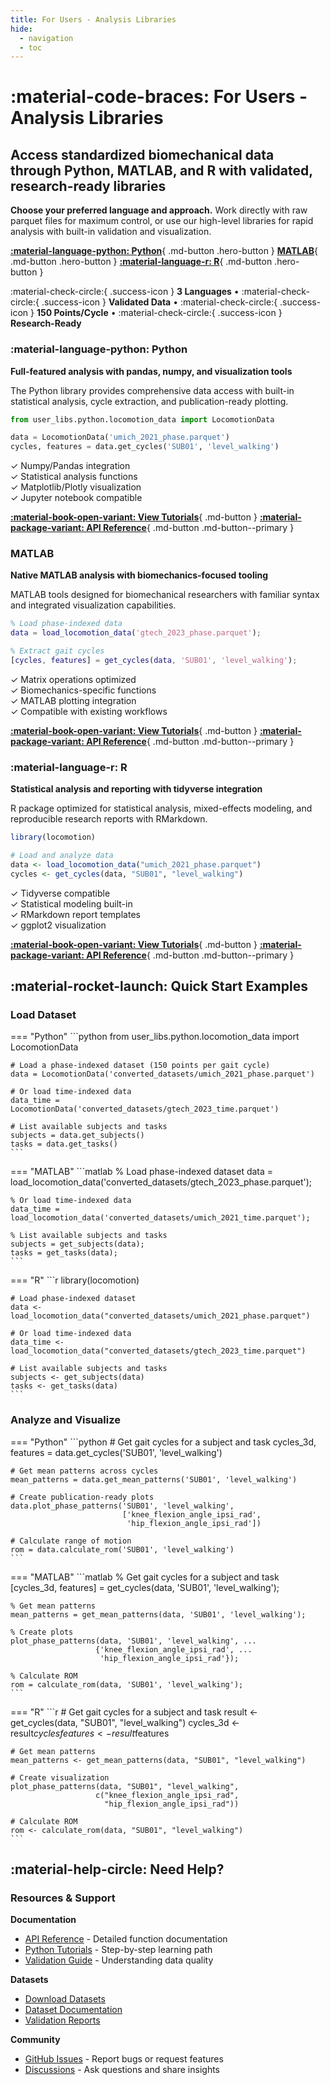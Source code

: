 ```yaml
---
title: For Users - Analysis Libraries
hide:
  - navigation
  - toc
---
```


<div class="hero-section" markdown>

# :material-code-braces: For Users - Analysis Libraries

## Access standardized biomechanical data through Python, MATLAB, and R with validated, research-ready libraries

**Choose your preferred language and approach.** Work directly with raw parquet files for maximum control, or use our high-level libraries for rapid analysis with built-in validation and visualization.

<div class="hero-actions" markdown>

[**:material-language-python: Python**](#python){ .md-button .hero-button }
[**MATLAB**](#matlab){ .md-button .hero-button }
[**:material-language-r: R**](#r){ .md-button .hero-button }

</div>

</div>

<div class="trust-indicators" markdown>

:material-check-circle:{ .success-icon } **3 Languages** • :material-check-circle:{ .success-icon } **Validated Data** • :material-check-circle:{ .success-icon } **150 Points/Cycle** • :material-check-circle:{ .success-icon } **Research-Ready**

</div>

<div class="main-sections-grid" markdown>

<div class="dashboard-tile" markdown>

### :material-language-python: **Python**

**Full-featured analysis with pandas, numpy, and visualization tools**

The Python library provides comprehensive data access with built-in statistical analysis, cycle extraction, and publication-ready plotting.

```python
from user_libs.python.locomotion_data import LocomotionData

data = LocomotionData('umich_2021_phase.parquet')
cycles, features = data.get_cycles('SUB01', 'level_walking')
```

✓ Numpy/Pandas integration  
✓ Statistical analysis functions  
✓ Matplotlib/Plotly visualization  
✓ Jupyter notebook compatible  

[**:material-book-open-variant: View Tutorials**](tutorials/python/){ .md-button }
[**:material-package-variant: API Reference**](api/locomotion-data-api/){ .md-button .md-button--primary }

</div>

<div class="dashboard-tile" markdown>

### **MATLAB**

**Native MATLAB analysis with biomechanics-focused tooling**

MATLAB tools designed for biomechanical researchers with familiar syntax and integrated visualization capabilities.

```matlab
% Load phase-indexed data
data = load_locomotion_data('gtech_2023_phase.parquet');

% Extract gait cycles
[cycles, features] = get_cycles(data, 'SUB01', 'level_walking');
```

✓ Matrix operations optimized  
✓ Biomechanics-specific functions  
✓ MATLAB plotting integration  
✓ Compatible with existing workflows  

[**:material-book-open-variant: View Tutorials**](tutorials/matlab/biomechanics_visualization_guide/){ .md-button }
[**:material-package-variant: API Reference**](api/matlab-api/){ .md-button .md-button--primary }

</div>

<div class="dashboard-tile" markdown>

### :material-language-r: **R**

**Statistical analysis and reporting with tidyverse integration**

R package optimized for statistical analysis, mixed-effects modeling, and reproducible research reports with RMarkdown.

```r
library(locomotion)

# Load and analyze data
data <- load_locomotion_data("umich_2021_phase.parquet")
cycles <- get_cycles(data, "SUB01", "level_walking")
```

✓ Tidyverse compatible  
✓ Statistical modeling built-in  
✓ RMarkdown report templates  
✓ ggplot2 visualization  

[**:material-book-open-variant: View Tutorials**](tutorials/r/){ .md-button }
[**:material-package-variant: API Reference**](api/r-api/){ .md-button .md-button--primary }

</div>

</div>

## :material-rocket-launch: Quick Start Examples

<div class="main-sections-grid" markdown>

<div class="dashboard-tile" markdown>

### **Load Dataset**

=== "Python"
    ```python
    from user_libs.python.locomotion_data import LocomotionData
    
    # Load a phase-indexed dataset (150 points per gait cycle)
    data = LocomotionData('converted_datasets/umich_2021_phase.parquet')
    
    # Or load time-indexed data
    data_time = LocomotionData('converted_datasets/gtech_2023_time.parquet')
    
    # List available subjects and tasks
    subjects = data.get_subjects()
    tasks = data.get_tasks()
    ```

=== "MATLAB"
    ```matlab
    % Load phase-indexed dataset
    data = load_locomotion_data('converted_datasets/gtech_2023_phase.parquet');
    
    % Or load time-indexed data
    data_time = load_locomotion_data('converted_datasets/umich_2021_time.parquet');
    
    % List available subjects and tasks
    subjects = get_subjects(data);
    tasks = get_tasks(data);
    ```

=== "R"
    ```r
    library(locomotion)
    
    # Load phase-indexed dataset
    data <- load_locomotion_data("converted_datasets/umich_2021_phase.parquet")
    
    # Or load time-indexed data
    data_time <- load_locomotion_data("converted_datasets/gtech_2023_time.parquet")
    
    # List available subjects and tasks
    subjects <- get_subjects(data)
    tasks <- get_tasks(data)
    ```

</div>

<div class="dashboard-tile" markdown>

### **Analyze and Visualize**

=== "Python"
    ```python
    # Get gait cycles for a subject and task
    cycles_3d, features = data.get_cycles('SUB01', 'level_walking')
    
    # Get mean patterns across cycles
    mean_patterns = data.get_mean_patterns('SUB01', 'level_walking')
    
    # Create publication-ready plots
    data.plot_phase_patterns('SUB01', 'level_walking', 
                             ['knee_flexion_angle_ipsi_rad',
                              'hip_flexion_angle_ipsi_rad'])
    
    # Calculate range of motion
    rom = data.calculate_rom('SUB01', 'level_walking')
    ```

=== "MATLAB"
    ```matlab
    % Get gait cycles for a subject and task
    [cycles_3d, features] = get_cycles(data, 'SUB01', 'level_walking');
    
    % Get mean patterns
    mean_patterns = get_mean_patterns(data, 'SUB01', 'level_walking');
    
    % Create plots
    plot_phase_patterns(data, 'SUB01', 'level_walking', ...
                       {'knee_flexion_angle_ipsi_rad', ...
                        'hip_flexion_angle_ipsi_rad'});
    
    % Calculate ROM
    rom = calculate_rom(data, 'SUB01', 'level_walking');
    ```

=== "R"
    ```r
    # Get gait cycles for a subject and task
    result <- get_cycles(data, "SUB01", "level_walking")
    cycles_3d <- result$cycles
    features <- result$features
    
    # Get mean patterns
    mean_patterns <- get_mean_patterns(data, "SUB01", "level_walking")
    
    # Create visualization
    plot_phase_patterns(data, "SUB01", "level_walking",
                       c("knee_flexion_angle_ipsi_rad",
                         "hip_flexion_angle_ipsi_rad"))
    
    # Calculate ROM
    rom <- calculate_rom(data, "SUB01", "level_walking")
    ```

</div>

</div>

## :material-help-circle: Need Help?

<div class="dashboard-tile" markdown>

### **Resources & Support**

**Documentation**
- [API Reference](api/api-index/) - Detailed function documentation
- [Python Tutorials](tutorials/python/) - Step-by-step learning path
- [Validation Guide](api/validation-api/) - Understanding data quality

**Datasets**
- [Download Datasets](https://www.dropbox.com/scl/fo/mhkiv4d3zvnbtdlujvgje/ACPxjnoj6XxL60QZCuK1WCw?rlkey=nm5a22pktlcemud4gzod3ow09&dl=0)
- [Dataset Documentation](../reference/datasets_documentation/)
- [Validation Reports](../reference/datasets_documentation/validation_reports/)

**Community**
- [GitHub Issues](https://github.com/your-repo/issues) - Report bugs or request features
- [Discussions](https://github.com/your-repo/discussions) - Ask questions and share insights

</div>